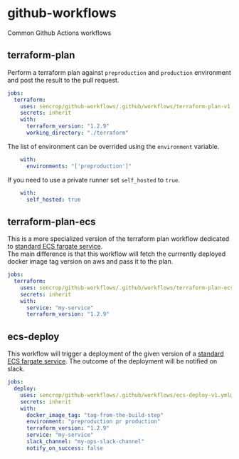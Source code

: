 # github-workflows
Common Github Actions workflows

## terraform-plan

Perform a terraform plan  against `preproduction` and `production` environment and post the result to the pull request.

```yaml
jobs:
  terraform:
    uses: sencrop/github-workflows/.github/workflows/terraform-plan-v1.yml@master
    secrets: inherit
    with:
      terraform_version: "1.2.9"
      working_directory: "./terraform"

```

The list of environment can be overrided using the `environment` variable.

```yaml
    with:
      environments: "['preproduction']"
```

If you need to use a private runner set `self_hosted` to `true`.

```yaml
    with:
      self_hosted: true
```


## terraform-plan-ecs

This is a more specialized version of the terraform plan workflow dedicated to [standard ECS fargate service](https://github.com/sencrop/terraform-modules).  
The main difference is that this workflow will fetch the currrently deployed docker image tag version on aws and pass it to the plan.


```yaml
jobs:
  terraform:
    uses: sencrop/github-workflows/.github/workflows/terraform-plan-ecs-v1.yml@master
    secrets: inherit
    with:
      service: "my-service"
      terraform_version: "1.2.9"

```

## ecs-deploy

This workflow will trigger a deployment of the given version of a [standard ECS fargate service](https://github.com/sencrop/terraform-modules).
The outcome of the deployment will be notified on slack.


```yaml
jobs:
  deploy:
    uses: sencrop/github-workflows/.github/workflows/ecs-deploy-v1.yml@master
    secrets: inherit
    with:
      docker_image_tag: "tag-from-the-build-step"
      environment: "preproduction pr production"
      terraform_version: "1.2.9"
      service: "my-service"
      slack_channel: "my-ops-slack-channel"
      notify_on_success: false
```
